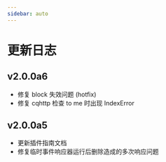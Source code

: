 ```yaml
---
sidebar: auto
---
```


# 更新日志

## v2.0.0a6

- 修复 block 失效问题 (hotfix)
- 修复 cqhttp 检查 to me 时出现 IndexError

## v2.0.0a5

- 更新插件指南文档
- 修复临时事件响应器运行后删除造成的多次响应问题

